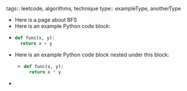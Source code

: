 tags:: leetcode, algorithms, technique
type:: exampleType, anotherType

- Here is a page about BFS
- Here is an example Python code block:
- ```python
  def func(x, y):
    return x + y
  ```
- Here is an example Python code block nested under this block:
	- ```python
	  def func(x, y):
	    return x * y
	  ```
-